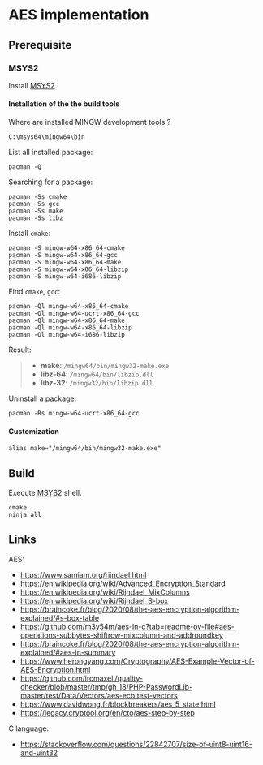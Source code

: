 # AES implementation

## Prerequisite

### MSYS2

Install [MSYS2](https://www.msys2.org/).

#### Installation of the the build tools

Where are installed MINGW development tools ?

    C:\msys64\mingw64\bin

List all installed package:

    pacman -Q

Searching for a package:

    pacman -Ss cmake
    pacman -Ss gcc
    pacman -Ss make
    pacman -Ss libz

Install `cmake`:

    pacman -S mingw-w64-x86_64-cmake
    pacman -S mingw-w64-x86_64-gcc
    pacman -S mingw-w64-x86_64-make
    pacman -S mingw-w64-x86_64-libzip
    pacman -S mingw-w64-i686-libzip

Find `cmake`, `gcc`:

    pacman -Ql mingw-w64-x86_64-cmake
    pacman -Ql mingw-w64-ucrt-x86_64-gcc
    pacman -Ql mingw-w64-x86_64-make
    pacman -Ql mingw-w64-x86_64-libzip
    pacman -Ql mingw-w64-i686-libzip

Result:

>   * **make**: `/mingw64/bin/mingw32-make.exe`
>   * **libz-64**: `/mingw64/bin/libzip.dll`
>   * **libz-32**: `/mingw32/bin/libzip.dll`

Uninstall a package:

    pacman -Rs mingw-w64-ucrt-x86_64-gcc

#### Customization

    alias make="/mingw64/bin/mingw32-make.exe"

## Build

Execute [MSYS2](https://www.msys2.org/) shell.

    cmake .
    ninja all

## Links

AES:

* https://www.samiam.org/rijndael.html
* https://en.wikipedia.org/wiki/Advanced_Encryption_Standard
* https://en.wikipedia.org/wiki/Rijndael_MixColumns
* https://en.wikipedia.org/wiki/Rijndael_S-box
* https://braincoke.fr/blog/2020/08/the-aes-encryption-algorithm-explained/#s-box-table
* https://github.com/m3y54m/aes-in-c?tab=readme-ov-file#aes-operations-subbytes-shiftrow-mixcolumn-and-addroundkey
* https://braincoke.fr/blog/2020/08/the-aes-encryption-algorithm-explained/#aes-in-summary
* https://www.herongyang.com/Cryptography/AES-Example-Vector-of-AES-Encryption.html
* https://github.com/ircmaxell/quality-checker/blob/master/tmp/gh_18/PHP-PasswordLib-master/test/Data/Vectors/aes-ecb.test-vectors
* https://www.davidwong.fr/blockbreakers/aes_5_state.html
* https://legacy.cryptool.org/en/cto/aes-step-by-step

C language:

* https://stackoverflow.com/questions/22842707/size-of-uint8-uint16-and-uint32  


